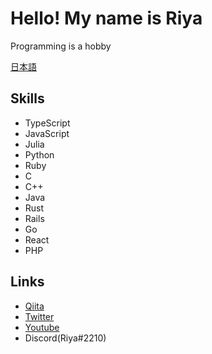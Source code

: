 # Hello! My name is Riya

Programming is a hobby

[日本語](./README.md)

## Skills

+ TypeScript
+ JavaScript
+ Julia
+ Python
+ Ruby
+ C
+ C++
+ Java
+ Rust
+ Rails
+ Go
+ React
+ PHP

## Links

+ [Qiita](https://qiita.com/riya81)
+ [Twitter](https://twitter.com/Riya31377928)
+ [Youtube](https://www.youtube.com/channel/UCzMNGxxy0m33xG0dJNtRL1g)
+ Discord(Riya#2210)
